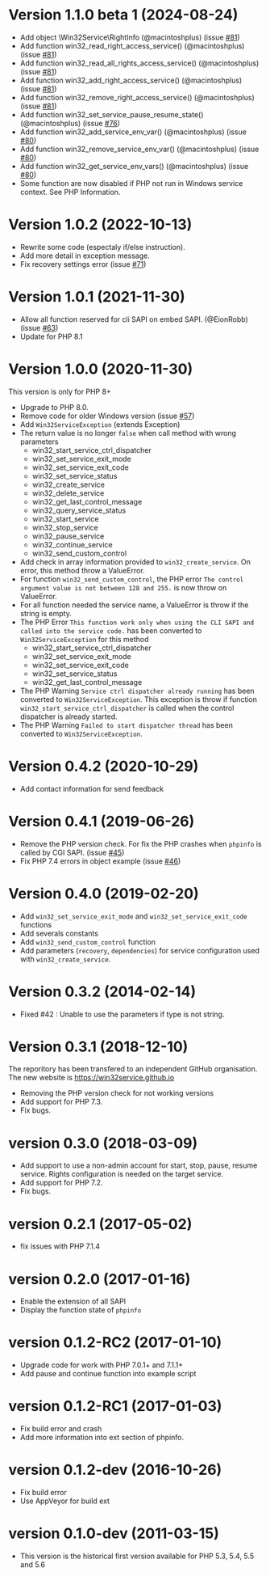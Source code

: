 # Version 1.1.0 beta 1 (2024-08-24)

* Add object \Win32Service\RightInfo (@macintoshplus) (issue [#81](https://github.com/win32service/win32service/issues/81))
* Add function win32_read_right_access_service() (@macintoshplus) (issue [#81](https://github.com/win32service/win32service/issues/81))
* Add function win32_read_all_rights_access_service() (@macintoshplus) (issue [#81](https://github.com/win32service/win32service/issues/81))
* Add function win32_add_right_access_service() (@macintoshplus) (issue [#81](https://github.com/win32service/win32service/issues/81))
* Add function win32_remove_right_access_service() (@macintoshplus) (issue [#81](https://github.com/win32service/win32service/issues/81))
* Add function win32_set_service_pause_resume_state() (@macintoshplus) (issue [#76](https://github.com/win32service/win32service/issues/76))
* Add function win32_add_service_env_var() (@macintoshplus) (issue [#80](https://github.com/win32service/win32service/issues/80))
* Add function win32_remove_service_env_var() (@macintoshplus) (issue [#80](https://github.com/win32service/win32service/issues/80))
* Add function win32_get_service_env_vars() (@macintoshplus) (issue [#80](https://github.com/win32service/win32service/issues/80))
* Some function are now disabled if PHP not run in Windows service context. See PHP Information.


# Version 1.0.2 (2022-10-13)

* Rewrite some code (espectaly if/else instruction).
* Add more detail in exception message.
* Fix recovery settings error (issue [#71](https://github.com/win32service/win32service/issues/71))

# Version 1.0.1 (2021-11-30)

* Allow all function reserved for cli SAPI on embed SAPI. (@EionRobb) (issue [#63](https://github.com/win32service/win32service/issues/63))
* Update for PHP 8.1

# Version 1.0.0 (2020-11-30)

This version is only for PHP 8+

* Upgrade to PHP 8.0.
* Remove code for older Windows version (issue [#57](https://github.com/win32service/win32service/issues/57))
* Add `Win32ServiceException` (extends Exception)
* The return value is no longer `false` when call method with wrong parameters
    * win32_start_service_ctrl_dispatcher
    * win32_set_service_exit_mode
    * win32_set_service_exit_code
    * win32_set_service_status
    * win32_create_service
    * win32_delete_service
    * win32_get_last_control_message
    * win32_query_service_status
    * win32_start_service
    * win32_stop_service
    * win32_pause_service
    * win32_continue_service
    * win32_send_custom_control
* Add check in array information provided to `win32_create_service`. On error, this method throw a ValueError.
* For function `win32_send_custom_control`, the PHP error `The control argument value is not between 128 and 255.` is now throw on ValueError.
* For all function needed the service name, a ValueError is throw if the string is empty.
* The PHP Error `This function work only when using the CLI SAPI and called into the service code.` has been converted to `Win32ServiceException` for this method
    * win32_start_service_ctrl_dispatcher
    * win32_set_service_exit_mode
    * win32_set_service_exit_code
    * win32_set_service_status
    * win32_get_last_control_message
* The PHP Warning `Service ctrl dispatcher already running` has been converted to `Win32ServiceException`.
  This exception is throw if function `win32_start_service_ctrl_dispatcher` is called when the control dispatcher is already started.
* The PHP Warning `Failed to start dispatcher thread` has been converted to `Win32ServiceException`.


# Version 0.4.2 (2020-10-29)

* Add contact information for send feedback


# Version 0.4.1 (2019-06-26)

* Remove the PHP version check. For fix the PHP crashes when `phpinfo` is called by CGI SAPI. (issue [#45](https://github.com/win32service/win32service/issues/45))
* Fix PHP 7.4 errors in object example  (issue [#46](https://github.com/win32service/win32service/issues/46))

# Version 0.4.0 (2019-02-20)

* Add `win32_set_service_exit_mode` and `win32_set_service_exit_code` functions
* Add severals constants
* Add `win32_send_custom_control` function
* Add parameters (`recovery`, `dependencies`) for service configuration used with `win32_create_service`.

# Version 0.3.2 (2014-02-14)

* Fixed #42 : Unable to use the parameters if type is not string.

# Version 0.3.1 (2018-12-10)

The reporitory has been transfered to an independent GitHub organisation.
The new website is https://win32service.github.io

* Removing the PHP version check for not working versions
* Add support for PHP 7.3.
* Fix bugs.

# version 0.3.0 (2018-03-09)

* Add support to use a non-admin account for start, stop, pause, resume service. Rights configuration is needed on the target service.
* Add support for PHP 7.2.
* Fix bugs.

# version 0.2.1 (2017-05-02)

* fix issues with PHP 7.1.4

# version 0.2.0 (2017-01-16)

* Enable the extension of all SAPI
* Display the function state of `phpinfo`

# version 0.1.2-RC2 (2017-01-10)

* Upgrade code for work with PHP 7.0.1+ and 7.1.1+
* Add pause and continue function into example script

# version 0.1.2-RC1 (2017-01-03)

* Fix build error and crash
* Add more information into ext section of phpinfo.

# version 0.1.2-dev (2016-10-26)

* Fix build error
* Use AppVeyor for build ext

# version 0.1.0-dev (2011-03-15)

* This version is the historical first version available for PHP 5.3, 5.4, 5.5 and 5.6

